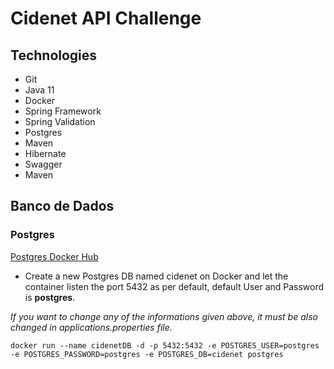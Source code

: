 # Cidenet API Challenge

## Technologies

* Git
* Java 11
* Docker
* Spring Framework
* Spring Validation
* Postgres
* Maven
* Hibernate
* Swagger
* Maven

## Banco de Dados

### Postgres

[Postgres Docker Hub](https://hub.docker.com/_/postgres)

* Create a new Postgres DB named cidenet on Docker and let the container listen the port 5432 as per default, default User and Password is **postgres**.

_If you want to change any of the informations given above, it must be also changed in applications.properties file._

```shell script
docker run --name cidenetDB -d -p 5432:5432 -e POSTGRES_USER=postgres -e POSTGRES_PASSWORD=postgres -e POSTGRES_DB=cidenet postgres
```
